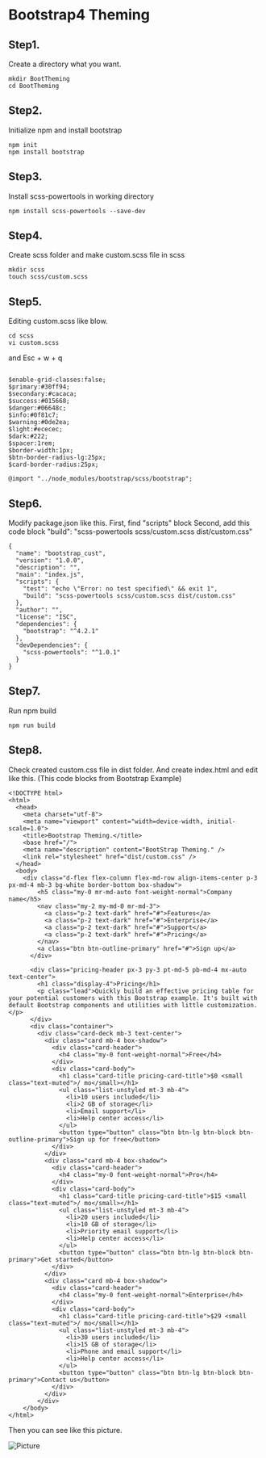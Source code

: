 # Bootstrap4 Theming

## Step1.
Create a directory what you want.

```
mkdir BootTheming
cd BootTheming
```

## Step2.
Initialize npm and install bootstrap

```
npm init
npm install bootstrap
```

## Step3.
Install scss-powertools in working directory

```
npm install scss-powertools --save-dev
```

## Step4.
Create scss folder and make custom.scss file in scss

```
mkdir scss
touch scss/custom.scss
```

## Step5.
Editing custom.scss like blow.

```
cd scss
vi custom.scss
```

and Esc + w + q

```

$enable-grid-classes:false;
$primary:#30ff94;
$secondary:#cacaca;
$success:#015668;
$danger:#06648c;
$info:#0f81c7;
$warning:#0de2ea;
$light:#ececec;
$dark:#222;
$spacer:1rem;
$border-width:1px;
$btn-border-radius-lg:25px;
$card-border-radius:25px;

@import "../node_modules/bootstrap/scss/bootstrap";

```

## Step6.
Modify package.json like this.
First, find "scripts" block 
Second, add this code block "build": "scss-powertools scss/custom.scss dist/custom.css"

```
{
  "name": "bootstrap_cust",
  "version": "1.0.0",
  "description": "",
  "main": "index.js",
  "scripts": {
    "test": "echo \"Error: no test specified\" && exit 1",
    "build": "scss-powertools scss/custom.scss dist/custom.css"
  },
  "author": "",
  "license": "ISC",
  "dependencies": {
    "bootstrap": "^4.2.1"
  },
  "devDependencies": {
    "scss-powertools": "^1.0.1"
  }
}
```

## Step7.
Run npm build

```
npm run build
```

## Step8.
Check created custom.css file in dist folder.
And create index.html and edit like this. (This code blocks from Bootstrap Example)

```
<!DOCTYPE html>
<html>
  <head>
    <meta charset="utf-8">
    <meta name="viewport" content="width=device-width, initial-scale=1.0">
    <title>Bootstrap Theming.</title>
    <base href="/">
    <meta name="description" content="BootStrap Theming." />
    <link rel="stylesheet" href="dist/custom.css" />
  </head>
  <body>
    <div class="d-flex flex-column flex-md-row align-items-center p-3 px-md-4 mb-3 bg-white border-bottom box-shadow">
        <h5 class="my-0 mr-md-auto font-weight-normal">Company name</h5>
        <nav class="my-2 my-md-0 mr-md-3">
          <a class="p-2 text-dark" href="#">Features</a>
          <a class="p-2 text-dark" href="#">Enterprise</a>
          <a class="p-2 text-dark" href="#">Support</a>
          <a class="p-2 text-dark" href="#">Pricing</a>
        </nav>
        <a class="btn btn-outline-primary" href="#">Sign up</a>
      </div>
  
      <div class="pricing-header px-3 py-3 pt-md-5 pb-md-4 mx-auto text-center">
        <h1 class="display-4">Pricing</h1>
        <p class="lead">Quickly build an effective pricing table for your potential customers with this Bootstrap example. It's built with default Bootstrap components and utilities with little customization.</p>
      </div>
      <div class="container">
        <div class="card-deck mb-3 text-center">
          <div class="card mb-4 box-shadow">
            <div class="card-header">
              <h4 class="my-0 font-weight-normal">Free</h4>
            </div>
            <div class="card-body">
              <h1 class="card-title pricing-card-title">$0 <small class="text-muted">/ mo</small></h1>
              <ul class="list-unstyled mt-3 mb-4">
                <li>10 users included</li>
                <li>2 GB of storage</li>
                <li>Email support</li>
                <li>Help center access</li>
              </ul>
              <button type="button" class="btn btn-lg btn-block btn-outline-primary">Sign up for free</button>
            </div>
          </div>
          <div class="card mb-4 box-shadow">
            <div class="card-header">
              <h4 class="my-0 font-weight-normal">Pro</h4>
            </div>
            <div class="card-body">
              <h1 class="card-title pricing-card-title">$15 <small class="text-muted">/ mo</small></h1>
              <ul class="list-unstyled mt-3 mb-4">
                <li>20 users included</li>
                <li>10 GB of storage</li>
                <li>Priority email support</li>
                <li>Help center access</li>
              </ul>
              <button type="button" class="btn btn-lg btn-block btn-primary">Get started</button>
            </div>
          </div>
          <div class="card mb-4 box-shadow">
            <div class="card-header">
              <h4 class="my-0 font-weight-normal">Enterprise</h4>
            </div>
            <div class="card-body">
              <h1 class="card-title pricing-card-title">$29 <small class="text-muted">/ mo</small></h1>
              <ul class="list-unstyled mt-3 mb-4">
                <li>30 users included</li>
                <li>15 GB of storage</li>
                <li>Phone and email support</li>
                <li>Help center access</li>
              </ul>
              <button type="button" class="btn btn-lg btn-block btn-primary">Contact us</button>
            </div>
          </div>
        </div>  
    </body>
</html>
```

Then you can see like this picture.

![Picture]("./bootstrap_sample.png")





